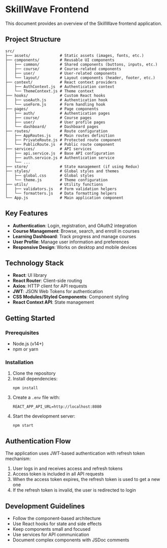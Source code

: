 # SkillWave Frontend

This document provides an overview of the SkillWave frontend application.

## Project Structure

```
src/
├── assets/             # Static assets (images, fonts, etc.)
├── components/         # Reusable UI components
│   ├── common/         # Shared components (buttons, inputs, etc.)
│   ├── course/         # Course-related components
│   ├── user/           # User-related components
│   └── layout/         # Layout components (header, footer, etc.)
├── context/            # React context providers
│   ├── AuthContext.js  # Authentication context
│   └── ThemeContext.js # Theme context
├── hooks/              # Custom React hooks
│   ├── useAuth.js      # Authentication hook
│   └── useForm.js      # Form handling hook
├── pages/              # Page components
│   ├── auth/           # Authentication pages
│   ├── course/         # Course pages
│   ├── user/           # User profile pages
│   └── dashboard/      # Dashboard pages
├── routes/             # Route configuration
│   ├── AppRoutes.js    # Main routes definition
│   ├── PrivateRoute.js # Protected route component
│   └── PublicRoute.js  # Public route component
├── services/           # API services
│   ├── api.service.js  # Base API configuration
│   ├── auth.service.js # Authentication service
│   └── ...
├── store/              # State management (if using Redux)
├── styles/             # Global styles and themes
│   ├── global.css      # Global styles
│   └── theme.js        # Theme configuration
├── utils/              # Utility functions
│   ├── validators.js   # Form validation helpers
│   └── formatters.js   # Data formatting helpers
└── App.js              # Main application component
```

## Key Features

- **Authentication**: Login, registration, and OAuth2 integration
- **Course Management**: Browse, search, and enroll in courses
- **Learning Dashboard**: Track progress and manage courses
- **User Profile**: Manage user information and preferences
- **Responsive Design**: Works on desktop and mobile devices

## Technology Stack

- **React**: UI library
- **React Router**: Client-side routing
- **Axios**: HTTP client for API requests
- **JWT**: JSON Web Tokens for authentication
- **CSS Modules/Styled Components**: Component styling
- **React Context API**: State management

## Getting Started

### Prerequisites

- Node.js (v14+)
- npm or yarn

### Installation

1. Clone the repository
2. Install dependencies:
   ```
   npm install
   ```
3. Create a `.env` file with:
   ```
   REACT_APP_API_URL=http://localhost:8080
   ```
4. Start the development server:
   ```
   npm start
   ```

## Authentication Flow

The application uses JWT-based authentication with refresh token mechanism:

1. User logs in and receives access and refresh tokens
2. Access token is included in all API requests
3. When the access token expires, the refresh token is used to get a new one
4. If the refresh token is invalid, the user is redirected to login

## Development Guidelines

- Follow the component-based architecture
- Use React hooks for state and side effects
- Keep components small and focused
- Use services for API communication
- Document complex components with JSDoc comments
